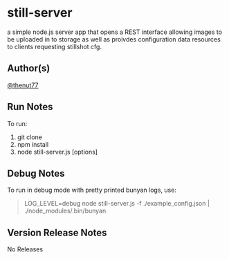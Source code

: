 still-server
==============================================================================
a simple node.js server app that opens a REST interface allowing images to
be uploaded in to storage as well as proivdes configuration data resources
to clients requesting stillshot cfg.


Author(s)
-------------------------------------------------------------------------------
[@thenut77](http://twitter.com/)


Run Notes
-------------------------------------------------------------------------------
To run:
1) git clone
2) npm install
3) node still-server.js [options]


Debug Notes
-------------------------------------------------------------------------------
To run in debug mode with pretty printed bunyan logs, use: 
  > LOG_LEVEL=debug node still-server.js -f ./example_config.json | ./node_modules/.bin/bunyan


Version Release Notes
-------------------------------------------------------------------------------
No Releases